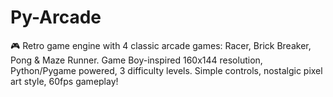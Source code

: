# Py-Arcade
🎮 Retro game engine with 4 classic arcade games: Racer, Brick Breaker, Pong &amp; Maze Runner. Game Boy-inspired 160x144 resolution, Python/Pygame powered, 3 difficulty levels. Simple controls, nostalgic pixel art style, 60fps gameplay!
